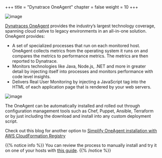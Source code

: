 +++
title = "Dynatrace OneAgent"
chapter = false
weight = 10
+++

![image](/images/florian.png)

[Dynatraces OneAgent](https://www.dynatrace.com/support/help/setup-and-configuration/dynatrace-oneagent/) provides the industry’s largest technology coverage, spanning cloud native to legacy environments in an all-in-one solution. OneAgent provides:

* A set of specialized processes that run on each monitored host. OneAgent collects metrics from the operating system it runs on and compares the metrics to performance metrics. The metrics are then reported to Dynatrace.
* Monitors technologies like Java, Node.js, .NET and more in greater detail by injecting itself into processes and monitors performance with code level insights.
* Delivers Real User Monitoring by injecting a JavaScript tag into the HTML of each application page that is rendered by your web servers.

![image](/images/dt-oneagent.png)

The OneAgent can be automatically installed and rolled out through configuration management tools such as Chef, Puppet, Ansible, Terraform or by just including the download and install into any custom deployment script.

Check out this blog for another option to [Simplify OneAgent installation with AWS CloudFormation Registry](https://www.dynatrace.com/news/blog/simplify-oneagent-installation-with-aws-cloudformation-registry/)

{{% notice info %}}
You can review the process to manually install and try it on one of your hosts with [this guide](http://AWS-modernize-workshop.alliances.dynatracelabs.com/120_more.html).
{{% /notice %}}